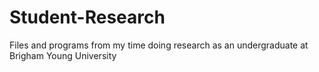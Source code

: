 # Student-Research
Files and programs from my time doing research as an undergraduate at Brigham Young University
